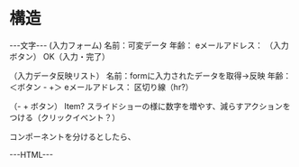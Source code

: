 # 構造

---文字---
(入力フォーム)
  名前：可変データ
  年齢：
  eメールアドレス：
    （入力ボタン）
    OK（入力・完了）

（入力データ反映リスト）
  名前：formに入力されたデータを取得→反映
  年齢：
    ＜ボタン -  +＞
  eメールアドレス：
  区切り線（hr?）

（- + ボタン）
  Item?
  スライドショーの様に数字を増やす、減らすアクションをつける（クリックイベント？）

コンポーネントを分けるとしたら、
<App>
<Form>
<List>
<Btn>


---HTML---
<section>
  <div id="form">
  </div>

  <div id="list">
  </div>

</section>